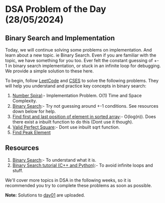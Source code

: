 # DSA Problem of the Day (28/05/2024)

## Binary Search and Implementation

Today, we will continue solving some problems on implementation. And learn about a new topic. ie Binary Search. Even if you are familiar with the topic, we have something for you too. Ever felt the constant guessing of +- 1 in binary search implementation, or stuck in an infinite loop for debugging. We provide a simple solution to these here.

To begin, follow [LeetCode](https://leetcode.com/) and [CSES](https://cses.fi/problemset/list/) to solve the following problems. They will help you understand and practice key concepts in binary search:

1. [Number Spiral](https://cses.fi/problemset/task/1071):- Implementation Problem. O(1) Time and Space Complexity.
2. [Binary Search](https://leetcode.com/problems/binary-search/description/):- Try not guessing around +-1 conditions. See resources down below for help.
3. [Find first and last position of element in sorted array](https://leetcode.com/problems/find-first-and-last-position-of-element-in-sorted-array/description/):- O(log(n)). Does there exist a inbuilt function to do this (Dont use it though).
4. [Valid Perfect Square](https://leetcode.com/problems/valid-perfect-square/description/):- Dont use inbuilt sqrt function.
5. [Find Peak Element](https://leetcode.com/problems/find-peak-element/description/)

## Resources

1. [Binary Search](https://cp-algorithms.com/num_methods/binary_search.html):- To understand what it is.
2. [Binary Search tutorial (C++ and Python)](https://www.youtube.com/watch?v=GU7DpgHINWQ):- To avoid infinite loops and stuff.

We'll cover more topics in DSA in the following weeks, so it is recommended you try to complete these problems as soon as possible.

**Note:** Solutions to [day01](./day01) are uploaded.
